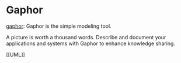 # Gaphor


[gaphor](https://github.com/gaphor/gaphor): Gaphor is the simple modeling tool.

A picture is worth a thousand words. Describe and document your applications and systems with Gaphor to enhance knowledge sharing.

[[UML]]